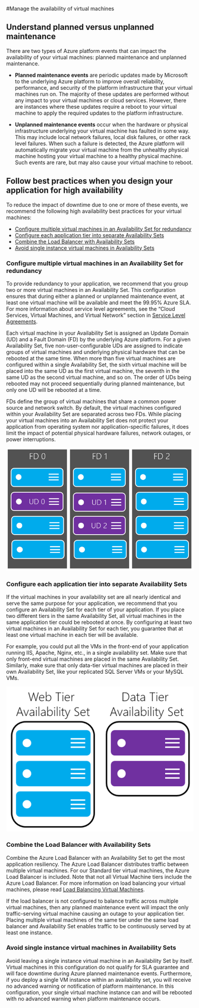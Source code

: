 <properties linkid="manage-windows-common-tasks-vm-availability" urlDisplayName="Manage Availability of VMs" pageTitle="Manage the availability of virtual machines - Azure" metaKeywords="" description="Learn how to use multiple virtual machines to ensure high availability for your Azure application. " metaCanonical="" services="virtual-machines" documentationCenter="" title="" authors="kenazk" solutions="" manager="dongill" editor="tysonn" />

<tags ms.service="virtual-machines" ms.workload="infrastructure-services" ms.tgt_pltfrm="na" ms.devlang="na" ms.topic="article" ms.date="01/01/1900" ms.author="kenazk" />

#Manage the availability of virtual machines

## Understand planned versus unplanned maintenance
There are two types of Azure platform events that can impact the availability of your virtual machines: planned maintenance and unplanned maintenance.

- **Planned maintenance events** are periodic updates made by Microsoft to the underlying Azure platform to improve overall reliability, performance, and security of the platform infrastructure that your virtual machines run on. The majority of these updates are performed without any impact to your virtual machines or cloud services. However, there are instances where these updates require a reboot to your virtual machine to apply the required updates to the platform infrastructure. 

- **Unplanned maintenance events** occur when the hardware or physical infrastructure underlying your virtual machine has faulted in some way. This may include local network failures, local disk failures, or other rack level failures. When such a failure is detected, the Azure platform will automatically migrate your virtual machine from the unhealthy physical machine hosting your virtual machine to a healthy physical machine. Such events are rare, but may also cause your virtual machine to reboot. 

## Follow best practices when you design your application for high availability
To reduce the impact of downtime due to one or more of these events, we recommend the following high availability best practices for your virtual machines:

* [Configure multiple virtual machines in an Availability Set for redundancy] 
* [Configure each application tier into separate Availability Sets] 
* [Combine the Load Balancer with Availability Sets] 
* [Avoid single instance virtual machines in Availability Sets] 

### Configure multiple virtual machines in an Availability Set for redundancy 
To provide redundancy to your application, we recommend that you group two or more virtual machines in an Availability Set. This configuration ensures that during either a planned or unplanned maintenance event, at least one virtual machine will be available and meet the 99.95% Azure SLA. For more information about service level agreements, see the “Cloud Services, Virtual Machines, and Virtual Network” section in [Service Level Agreements](../../../support/legal/sla/). 

Each virtual machine in your Availability Set is assigned an Update Domain (UD) and a Fault Domain (FD) by the underlying Azure platform. For a given Availability Set, five non-user-configurable UDs are assigned to indicate groups of virtual machines and underlying physical hardware that can be rebooted at the same time. When more than five virtual machines are configured within a single Availability Set, the sixth virtual machine will be placed into the same UD as the first virtual machine, the seventh in the same UD as the second virtual machine, and so on. The order of UDs being rebooted may not proceed sequentially during planned maintenance, but only one UD will be rebooted at a time.

FDs define the group of virtual machines that share a common power source and network switch. By default, the virtual machines configured within your Availability Set are separated across two FDs. While placing your virtual machines into an Availability Set does not protect your application from operating system nor application-specific failures, it does limit the impact of potential physical hardware failures, network outages, or power interruptions.   

<!--Image reference-->
   ![UD FD configuration](./media/virtual-machines-manage-availability/ud-fd-configuration.png)

### Configure each application tier into separate Availability Sets
If the virtual machines in your availability set are all nearly identical and serve the same purpose for your application, we recommend that you configure an Availability Set for each tier of your application.  If you place two different tiers in the same Availability Set, all virtual machines in the same application tier could be rebooted at once. By configuring at least two virtual machines in an Availability Set for each tier, you guarantee that at least one virtual machine in each tier will be available.   

For example, you could put all the VMs in the front-end of your application running IIS, Apache, Nginx, etc., in a single availability set. Make sure that only front-end virtual machines are placed in the same Availability Set. Similarly, make sure that only data-tier virtual machines are placed in their own Availability Set, like your replicated SQL Server VMs or your MySQL VMs.

<!--Image reference-->
   ![Application tiers](./media/virtual-machines-manage-availability/application-tiers.png)

 
### Combine the Load Balancer with Availability Sets
Combine the Azure Load Balancer with an Availability Set to get the most application resiliency. The Azure Load Balancer distributes traffic between multiple virtual machines. For our Standard tier virtual machines, the Azure Load Balancer is included. Note that not all Virtual Machine tiers include the Azure Load Balancer. For more information on load balancing your virtual machines, please read [Load Balancing Virtual Machines](../load-balance-virtual-machines/). 

If the load balancer is not configured to balance traffic across multiple virtual machines, then any planned maintenance event will impact the only traffic-serving virtual machine causing an outage to your application tier. Placing multiple virtual machines of the same tier under the same load balancer and Availability Set enables traffic to be continuously served by at least one instance. 

### Avoid single instance virtual machines in Availability Sets
Avoid leaving a single instance virtual machine in an Availability Set by itself. Virtual machines in this configuration do not qualify for SLA guarantee and will face downtime during Azure planned maintenance events.  Furthermore, if you deploy a single VM instance within an availability set, you will receive no advanced warning or notification of platform maintenance. In this configuration, your single virtual machine instance can and will be rebooted with no advanced warning when platform maintenance occurs.

[Configure multiple virtual machines in an Availability Set for redundancy]: #configure-multiple-virtual-machines-in-an-availability-set-for-redundancy 
[Configure each application tier into separate Availability Sets]: #configure-each-application-tier-into-separate-availability-sets 
[Combine the Load Balancer with Availability Sets]: #combine-the-load-balancer-with-availability-sets 
[Avoid single instance virtual machines in Availability Sets]: #avoid-single-instance-virtual-machines-in-availability-sets 

 




